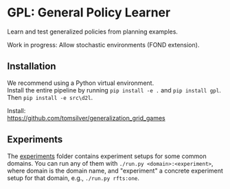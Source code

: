 # GPL: General Policy Learner
Learn and test generalized policies from planning examples.

Work in progress: Allow stochastic environments (FOND extension).

## Installation
We recommend using a Python virtual environment.  
Install the entire pipeline by running `pip install -e .` and `pip install gpl`.  
Then `pip install -e src\d2l`.  

Install:\
https://github.com/tomsilver/generalization_grid_games

## Experiments
The [experiments](experiments) folder contains experiment setups for some common domains.
You can run any of them with `./run.py <domain>:<experiment>`, where domain is the domain name,
and "experiment" a concrete experiment setup for that domain, e.g., `./run.py rfts:one`.
